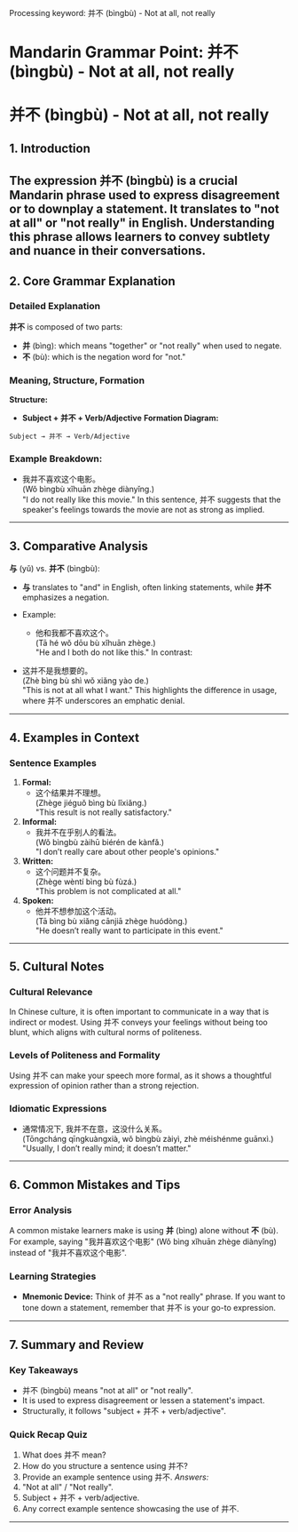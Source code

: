 Processing keyword: 并不 (bìngbù) - Not at all, not really
# Mandarin Grammar Point: 并不 (bìngbù) - Not at all, not really
# 并不 (bìngbù) - Not at all, not really
## 1. Introduction
The expression 并不 (bìngbù) is a crucial Mandarin phrase used to express disagreement or to downplay a statement. It translates to "not at all" or "not really" in English. Understanding this phrase allows learners to convey subtlety and nuance in their conversations.
---
## 2. Core Grammar Explanation
### Detailed Explanation
**并不** is composed of two parts:
- **并** (bìng): which means "together" or "not really" when used to negate.
- **不** (bù): which is the negation word for "not."
### Meaning, Structure, Formation
**Structure:**
- **Subject + 并不 + Verb/Adjective**
**Formation Diagram:**
```
Subject → 并不 → Verb/Adjective
```
### Example Breakdown:
- 我并不喜欢这个电影。  
  (Wǒ bìngbù xǐhuān zhège diànyǐng.)  
  "I do not really like this movie."
In this sentence, 并不 suggests that the speaker's feelings towards the movie are not as strong as implied.
---
## 3. Comparative Analysis
**与** (yǔ) vs. **并不** (bìngbù): 
- **与** translates to "and" in English, often linking statements, while **并不** emphasizes a negation.
  
- Example:
  - 他和我都不喜欢这个。  
    (Tā hé wǒ dōu bù xǐhuān zhège.)  
    "He and I both do not like this."
In contrast:
- 这并不是我想要的。  
  (Zhè bìng bù shì wǒ xiǎng yào de.)  
  "This is not at all what I want."
This highlights the difference in usage, where 并不 underscores an emphatic denial.
---
## 4. Examples in Context
### Sentence Examples
1. **Formal:**
   - 这个结果并不理想。  
     (Zhège jiéguǒ bìng bù lǐxiǎng.)  
     "This result is not really satisfactory."
2. **Informal:**
   - 我并不在乎别人的看法。  
     (Wǒ bìngbù zàihū biérén de kànfǎ.)  
     "I don’t really care about other people's opinions."
3. **Written:**
   - 这个问题并不复杂。  
     (Zhège wèntí bìng bù fùzá.)  
     "This problem is not complicated at all."
4. **Spoken:**
   - 他并不想参加这个活动。  
     (Tā bìng bù xiǎng cānjiā zhège huódòng.)  
     "He doesn’t really want to participate in this event."
---
## 5. Cultural Notes
### Cultural Relevance
In Chinese culture, it is often important to communicate in a way that is indirect or modest. Using 并不 conveys your feelings without being too blunt, which aligns with cultural norms of politeness.
### Levels of Politeness and Formality
Using 并不 can make your speech more formal, as it shows a thoughtful expression of opinion rather than a strong rejection.
### Idiomatic Expressions
- 通常情况下, 我并不在意，这没什么关系。  
  (Tōngcháng qīngkuàngxià, wǒ bìngbù zàiyì, zhè méishénme guānxì.)  
  "Usually, I don’t really mind; it doesn’t matter."
---
## 6. Common Mistakes and Tips
### Error Analysis
A common mistake learners make is using **并** (bìng) alone without **不** (bù). For example, saying "我并喜欢这个电影" (Wǒ bìng xǐhuān zhège diànyǐng) instead of "我并不喜欢这个电影".
### Learning Strategies
- **Mnemonic Device:** Think of 并不 as a "not really" phrase. If you want to tone down a statement, remember that 并不 is your go-to expression.
---
## 7. Summary and Review
### Key Takeaways
- 并不 (bìngbù) means "not at all" or "not really".
- It is used to express disagreement or lessen a statement's impact.
- Structurally, it follows "subject + 并不 + verb/adjective".
### Quick Recap Quiz
1. What does 并不 mean?
2. How do you structure a sentence using 并不?
3. Provide an example sentence using 并不.
*Answers:*  
1. "Not at all" / "Not really".  
2. Subject + 并不 + verb/adjective.  
3. Any correct example sentence showcasing the use of 并不.
---
